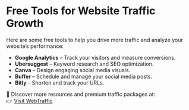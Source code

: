 
# Free Tools for Website Traffic Growth

Here are some free tools to help you drive more traffic and analyze your website’s performance:

- **Google Analytics** – Track your visitors and measure conversions.  
- **Ubersuggest** – Keyword research and SEO optimization.  
- **Canva** – Design engaging social media visuals.  
- **Buffer** – Schedule and manage your social media posts.  
- **Bitly** – Shorten and track your URLs.

📌 Discover more resources and premium traffic packages at:  
👉 [Visit WebTraffic](https://webtraffic.ecwid.com)
